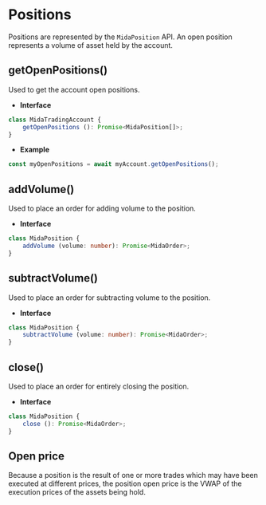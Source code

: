 # Positions
Positions are represented by the `MidaPosition` API.
An open position represents a volume of asset held by the account.

## getOpenPositions()
Used to get the account open positions.

- **Interface**
```typescript
class MidaTradingAccount {
    getOpenPositions (): Promise<MidaPosition[]>;
}
```
- **Example**
```javascript
const myOpenPositions = await myAccount.getOpenPositions();
````

## addVolume()
Used to place an order for adding volume to the position.

- **Interface**
```typescript
class MidaPosition {
    addVolume (volume: number): Promise<MidaOrder>;
}
```

## subtractVolume()
Used to place an order for subtracting volume to the position.

- **Interface**
```typescript
class MidaPosition {
    subtractVolume (volume: number): Promise<MidaOrder>;
}
```

## close()
Used to place an order for entirely closing the position.

- **Interface**
```typescript
class MidaPosition {
    close (): Promise<MidaOrder>;
}
```

## Open price
Because a position is the result of one or more trades which may have been executed
at different prices, the position open price is the VWAP of the execution prices of the assets
being hold.
